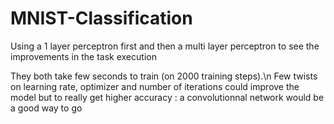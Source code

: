 # MNIST-Classification
Using a 1 layer perceptron first and then a multi layer perceptron to see the improvements in the task execution

They both take few seconds to train (on 2000 training steps).\n
Few twists on learning rate, optimizer and number of iterations could improve the model but to really get higher accuracy : a convolutionnal network would be a good way to go

